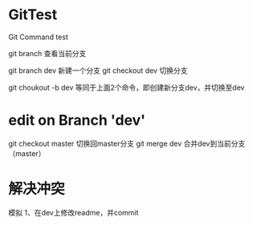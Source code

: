 # GitTest
Git Command test

git branch	查看当前分支

git branch dev	新建一个分支
git checkout dev 切换分支

git choukout -b dev  等同于上面2个命令，即创建新分支dev，并切换至dev

# edit on Branch 'dev'
git checkout master	切换回master分支
git merge dev		合并dev到当前分支（master）

# 解决冲突
模拟
1、在dev上修改readme，并commit
